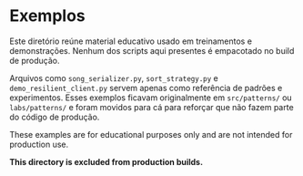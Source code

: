 # Exemplos

Este diretório reúne material educativo usado em treinamentos e demonstrações. Nenhum dos scripts aqui presentes é empacotado no build de produção.

Arquivos como `song_serializer.py`, `sort_strategy.py` e `demo_resilient_client.py` servem apenas como referência de padrões e experimentos. Esses exemplos ficavam originalmente em `src/patterns/` ou `labs/patterns/` e foram movidos para cá para reforçar que não fazem parte do código de produção.

These examples are for educational purposes only and are not intended for production use.

**This directory is excluded from production builds.**
